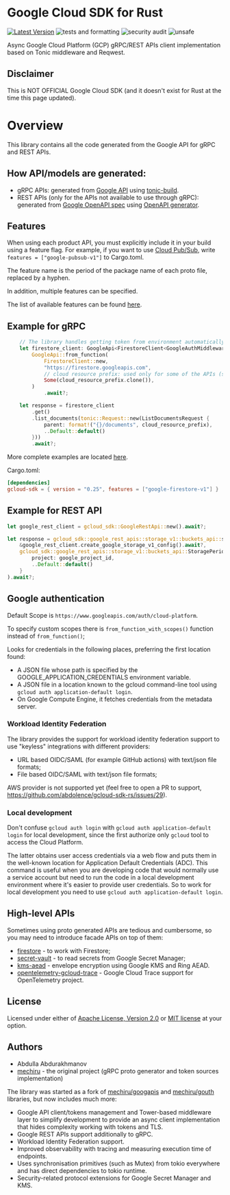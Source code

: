 # Google Cloud SDK for Rust

[![Latest Version](https://img.shields.io/crates/v/gcloud-sdk.svg)](https://crates.io/crates/gcloud-sdk)
![tests and formatting](https://github.com/abdolence/gcloud-sdk-rs/workflows/tests%20&amp;%20formatting/badge.svg)
![security audit](https://github.com/abdolence/gcloud-sdk-rs/workflows/security%20audit/badge.svg)
![unsafe](https://img.shields.io/badge/unsafe-forbidden-success.svg)

Async Google Cloud Platform (GCP) gRPC/REST APIs client implementation based on Tonic middleware and Reqwest.

## Disclaimer
This is NOT OFFICIAL Google Cloud SDK (and it doesn't exist for Rust at the time this page updated).

# Overview
This library contains all the code generated from the Google API for gRPC and REST APIs.

## How API/models are generated:
- gRPC APIs: generated from [Google API](https://github.com/googleapis/googleapis) using [tonic-build](https://github.com/hyperium/tonic/tree/master/tonic-build).
- REST APIs (only for the APIs not available to use through gRPC): generated from [Google OpenAPI spec](https://github.com/APIs-guru/openapi-directory/tree/main/APIs/googleapis.com) using [OpenAPI generator]( https://openapi-generator.tech).

## Features
When using each product API, you must explicitly include it in your build using a feature flag.
For example, if you want to use [Cloud Pub/Sub](https://cloud.google.com/pubsub), write `features = ["google-pubsub-v1"]` to Cargo.toml.

The feature name is the period of the package name of each proto file, replaced by a hyphen.

In addition, multiple features can be specified.

The list of available features can be found [here](./gcloud-sdk/Cargo.toml#L22-L390).

## Example for gRPC

```rust
    // The library handles getting token from environment automatically
    let firestore_client: GoogleApi<FirestoreClient<GoogleAuthMiddleware>> =
        GoogleApi::from_function(
            FirestoreClient::new,
            "https://firestore.googleapis.com",
            // cloud resource prefix: used only for some of the APIs (such as Firestore)
            Some(cloud_resource_prefix.clone()),
        )
            .await?;

    let response = firestore_client
        .get()
        .list_documents(tonic::Request::new(ListDocumentsRequest {
            parent: format!("{}/documents", cloud_resource_prefix),
            ..Default::default()
        }))
        .await?;
```
More complete examples are located [here](examples).

Cargo.toml:
```toml
[dependencies]
gcloud-sdk = { version = "0.25", features = ["google-firestore-v1"] }
```

## Example for REST API

```rust
let google_rest_client = gcloud_sdk::GoogleRestApi::new().await?;

let response = gcloud_sdk::google_rest_apis::storage_v1::buckets_api::storage_buckets_list(
    &google_rest_client.create_google_storage_v1_config().await?,
    gcloud_sdk::google_rest_apis::storage_v1::buckets_api::StoragePeriodBucketsPeriodListParams {
        project: google_project_id,
        ..Default::default()
    }
).await?;

```

## Google authentication

Default Scope is `https://www.googleapis.com/auth/cloud-platform`.

To specify custom scopes there is `from_function_with_scopes()` function
instead of `from_function()`;

Looks for credentials in the following places, preferring the first location found:
- A JSON file whose path is specified by the GOOGLE_APPLICATION_CREDENTIALS environment variable.
- A JSON file in a location known to the gcloud command-line tool using `gcloud auth application-default login`.
- On Google Compute Engine, it fetches credentials from the metadata server.

### Workload Identity Federation
The library provides the support for workload identity federation support to use "keyless" integrations with different providers:
- URL based OIDC/SAML (for example GitHub actions) with text/json file formats;
- File based OIDC/SAML  with text/json file formats;

AWS provider is not supported yet (feel free to open a PR to support, https://github.com/abdolence/gcloud-sdk-rs/issues/29).

### Local development
Don't confuse `gcloud auth login` with `gcloud auth application-default login` for local development,
since the first authorize only `gcloud` tool to access the Cloud Platform.

The latter obtains user access credentials via a web flow and puts them in the well-known location for Application Default Credentials (ADC).
This command is useful when you are developing code that would normally use a service account but need to run the code in a local development environment where it's easier to provide user credentials.
So to work for local development you need to use `gcloud auth application-default login`.

## High-level APIs
Sometimes using proto generated APIs are tedious and cumbersome, so you may need to introduce facade APIs on top of them:
* [firestore](https://github.com/abdolence/firestore-rs) - to work with Firestore;
* [secret-vault](https://github.com/abdolence/secret-vault-rs) - to read secrets from Google Secret Manager;
* [kms-aead](https://github.com/abdolence/kms-aead-rs) - envelope encryption using Google KMS and Ring AEAD.
* [opentelemetry-gcloud-trace](https://github.com/abdolence/opentelemetry-gcloud-trace-rs) - Google Cloud Trace support for OpenTelemetry project.

## License
Licensed under either of [Apache License, Version 2.0](./LICENSE-APACHE)
or [MIT license](./LICENSE-MIT) at your option.

## Authors
- Abdulla Abdurakhmanov
- [mechiru](https://github.com/mechiru) - the original project (gRPC proto generator and token sources implementation)

The library was started as a fork of [mechiru/googapis](https://github.com/mechiru/googapis) and [mechiru/gouth](https://github.com/mechiru/gouth) libraries, but now includes much more:

- Google API client/tokens management and Tower-based middleware layer to simplify development to provide an async client implementation that hides complexity working with tokens and TLS.
- Google REST APIs support additionally to gRPC.
- Workload Identity Federation support.
- Improved observability with tracing and measuring execution time of endpoints.
- Uses synchronisation primitives (such as Mutex) from tokio everywhere and has direct dependencies to tokio runtime.
- Security-related protocol extensions for Google Secret Manager and KMS.
